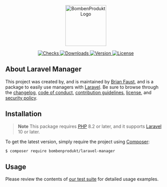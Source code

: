 <p align="center">
    <a href="https://bombenprodukt.com" target="_blank">
        <img src="https://raw.githubusercontent.com/faustbrian/assets/main/logo-text.svg" width="128" alt="BombenProdukt Logo" />
    </a>
</p>

<p align="center">
    <a href="https://github.com/faustbrian/laravel-manager/actions">
        <img src="https://badge.sh/github/check-runs/BombenProdukt/laravel-manager" alt="Checks" />
    </a>
    <a href="https://packagist.org/packages/bombenprodukt/laravel-manager">
        <img src="https://badge.sh/packagist/downloads/BombenProdukt/laravel-manager" alt="Downloads" />
    </a>
    <a href="https://packagist.org/packages/bombenprodukt/laravel-manager">
        <img src="https://badge.sh/packagist/version/BombenProdukt/laravel-manager" alt="Version" />
    </a>
    <a href="https://packagist.org/packages/bombenprodukt/laravel-manager">
        <img src="https://badge.sh/packagist/license/BombenProdukt/laravel-manager" alt="License" />
    </a>
</p>

## About Laravel Manager

This project was created by, and is maintained by [Brian Faust](https://github.com/faustbrian), and is a package to easily use managers with [Laravel](https://laravel.com/). Be sure to browse through the [changelog](CHANGELOG.md), [code of conduct](.github/CODE_OF_CONDUCT.md), [contribution guidelines](.github/CONTRIBUTING.md), [license](LICENSE), and [security policy](.github/SECURITY.md).

## Installation

> **Note**
> This package requires [PHP](https://www.php.net/) 8.2 or later, and it supports [Laravel](https://laravel.com/) 10 or later.

To get the latest version, simply require the project using [Composer](https://getcomposer.org/):

```bash
$ composer require bombenprodukt/laravel-manager
```

## Usage

Please review the contents of [our test suite](/tests) for detailed usage examples.
